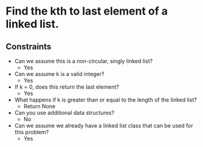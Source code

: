 # Find the kth to last element of a linked list.

## Constraints
* Can we assume this is a non-circular, singly linked list?
    * Yes
* Can we assume k is a valid integer?
    * Yes
* If k = 0, does this return the last element?
    * Yes
* What happens if k is greater than or equal to the length of the linked list?
    * Return None
* Can you use additional data structures?
    * No
* Can we assume we already have a linked list class that can be used for this problem?
    * Yes
    